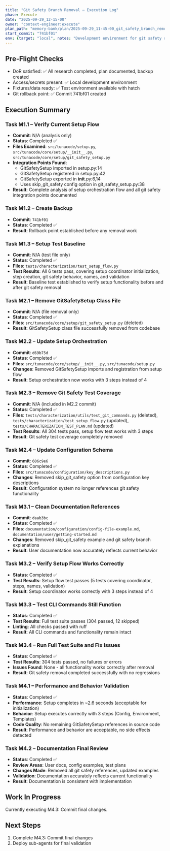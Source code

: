 ```yaml
---
title: "Git Safety Branch Removal – Execution Log"
phase: Execute
date: "2025-09-29_12-15-00"
owner: "context-engineer:execute"
plan_path: "memory-bank/plan/2025-09-29_11-45-00_git_safety_branch_removal_plan.md"
start_commit: "741bf01"
env: {target: "local", notes: "Development environment for git safety removal"}
---
```


## Pre-Flight Checks
- DoR satisfied: ✅ All research completed, plan documented, backup created
- Access/secrets present: ✅ Local development environment
- Fixtures/data ready: ✅ Test environment available with hatch
- Git rollback point: ✅ Commit 741bf01 created

## Execution Summary

### Task M1.1 – Verify Current Setup Flow
- **Commit**: N/A (analysis only)
- **Status**: Completed ✅
- **Files Examined**: `src/tunacode/setup.py`, `src/tunacode/core/setup/__init__.py`, `src/tunacode/core/setup/git_safety_setup.py`
- **Integration Points Found**:
  - GitSafetySetup imported in setup.py:14
  - GitSafetySetup registered in setup.py:42
  - GitSafetySetup exported in __init__.py:6,14
  - Uses skip_git_safety config option in git_safety_setup.py:38
- **Result**: Complete analysis of setup orchestration flow and all git safety integration points documented

### Task M1.2 – Create Backup
- **Commit**: `741bf01`
- **Status**: Completed ✅
- **Result**: Rollback point established before any removal work

### Task M1.3 – Setup Test Baseline
- **Commit**: N/A (test file only)
- **Status**: Completed ✅
- **Files**: `tests/characterization/test_setup_flow.py`
- **Test Results**: All 6 tests pass, covering setup coordinator initialization, step creation, git safety behavior, names, and validation
- **Result**: Baseline test established to verify setup functionality before and after git safety removal

### Task M2.1 – Remove GitSafetySetup Class File
- **Commit**: N/A (file removal only)
- **Status**: Completed ✅
- **Files**: `src/tunacode/core/setup/git_safety_setup.py` (deleted)
- **Result**: GitSafetySetup class file successfully removed from codebase

### Task M2.2 – Update Setup Orchestration
- **Commit**: `d69b75d`
- **Status**: Completed ✅
- **Files**: `src/tunacode/core/setup/__init__.py`, `src/tunacode/setup.py`
- **Changes**: Removed GitSafetySetup imports and registration from setup flow
- **Result**: Setup orchestration now works with 3 steps instead of 4

### Task M2.3 – Remove Git Safety Test Coverage
- **Commit**: N/A (included in M2.2 commit)
- **Status**: Completed ✅
- **Files**: `tests/characterization/utils/test_git_commands.py` (deleted), `tests/characterization/test_setup_flow.py` (updated), `tests/CHARACTERIZATION_TEST_PLAN.md` (updated)
- **Test Results**: All 304 tests pass, setup flow test works with 3 steps
- **Result**: Git safety test coverage completely removed

### Task M2.4 – Update Configuration Schema
- **Commit**: `606c9e6`
- **Status**: Completed ✅
- **Files**: `src/tunacode/configuration/key_descriptions.py`
- **Changes**: Removed skip_git_safety option from configuration key descriptions
- **Result**: Configuration system no longer references git safety functionality

### Task M3.1 – Clean Documentation References
- **Commit**: `daab3bc`
- **Status**: Completed ✅
- **Files**: `documentation/configuration/config-file-example.md`, `documentation/user/getting-started.md`
- **Changes**: Removed skip_git_safety example and git safety branch explanations
- **Result**: User documentation now accurately reflects current behavior

### Task M3.2 – Verify Setup Flow Works Correctly
- **Status**: Completed ✅
- **Test Results**: Setup flow test passes (5 tests covering coordinator, steps, names, validation)
- **Result**: Setup coordinator works correctly with 3 steps instead of 4

### Task M3.3 – Test CLI Commands Still Function
- **Status**: Completed ✅
- **Test Results**: Full test suite passes (304 passed, 12 skipped)
- **Linting**: All checks passed with ruff
- **Result**: All CLI commands and functionality remain intact

### Task M3.4 – Run Full Test Suite and Fix Issues
- **Status**: Completed ✅
- **Test Results**: 304 tests passed, no failures or errors
- **Issues Found**: None - all functionality works correctly after removal
- **Result**: Git safety removal completed successfully with no regressions

### Task M4.1 – Performance and Behavior Validation
- **Status**: Completed ✅
- **Performance**: Setup completes in ~2.6 seconds (acceptable for initialization)
- **Behavior**: Setup executes correctly with 3 steps (Config, Environment, Templates)
- **Code Quality**: No remaining GitSafetySetup references in source code
- **Result**: Performance and behavior are acceptable, no side effects detected

### Task M4.2 – Documentation Final Review
- **Status**: Completed ✅
- **Review Areas**: User docs, config examples, test plans
- **Changes Made**: Removed all git safety references, updated examples
- **Validation**: Documentation accurately reflects current functionality
- **Result**: Documentation is consistent with implementation

## Work In Progress
Currently executing M4.3: Commit final changes.

## Next Steps
1. Complete M4.3: Commit final changes
2. Deploy sub-agents for final validation
